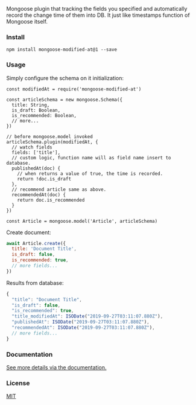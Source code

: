 Mongoose plugin that tracking the fields you specified and automatically record the change time of them into DB. It just like timestamps function of Mongoose itself.

### Install

```
npm install mongoose-modified-at@1 --save
```

### Usage

Simply configure the schema on it initialization:

```
const modifiedAt = require('mongoose-modified-at')

const articleSchema = new mongoose.Schema({
  title: String,
  is_draft: Boolean,
  is_recommended: Boolean,
  // more...
})

// before mongoose.model invoked
articleSchema.plugin(modifiedAt, {
  // watch fields
  fields: ['title'],
  // custom logic, function name will as field name insert to database.
  publishedAt(doc) {
    // when returns a value of true, the time is recorded.
    return !doc.is_draft
  },
  // recommend article same as above.
  recommendedAt(doc) {
    return doc.is_recommended
  }
})

const Article = mongoose.model('Article', articleSchema)
```

Create document:

```javascript
await Article.create({
  title: 'Document Title',
  is_draft: false,
  is_recommended: true,
  // more fields...
})
```

Results from database:

```javascript
{
  "title": "Document Title",
  "is_draft": false,
  "is_recommended": true,
  "title_modifiedAt": ISODate("2019-09-27T03:11:07.880Z"),
  "publishedAt": ISODate("2019-09-27T03:11:07.880Z"),
  "recommendedAt": ISODate("2019-09-27T03:11:07.880Z"),
  // more fields...
}
```

### Documentation

[See more details via the documentation.](https://github.com/Barrior/mongoose-modified-at/blob/compatible-with-4x/README_en.md)

### License

[MIT](./LICENSE)
